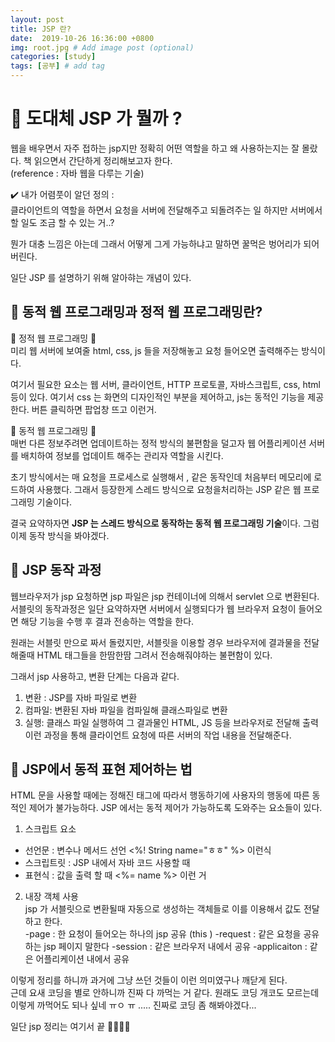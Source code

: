 ```yaml
---
layout: post
title: JSP 란? 
date:  2019-10-26 16:36:00 +0800
img: root.jpg # Add image post (optional)
categories: [study]
tags: [공부] # add tag
---
```



# :thinking: 도대체 JSP 가 뭘까 ? 

웹을 배우면서 자주 접하는 jsp지만 정확히 어떤 역할을 하고 왜 사용하는지는 잘 몰랐다. 책 읽으면서 간단하게 정리해보고자 한다.  
(reference : 자바 웹을 다루는 기술)  

:heavy_check_mark: 내가 어렴풋이 알던 정의  :   
클라이언트의 역할을 하면서 요청을 서버에 전달해주고 되돌려주는 일 하지만 서버에서 할 일도 조금 할 수 있는 거..?  

뭔가 대충 느낌은 아는데 그래서 어떻게 그게 가능하냐고 말하면 꿀먹은 벙어리가 되어버린다.  

일단 JSP 를 설명하기 위해 알아햐는 개념이 있다.  

## :open_book: 동적 웹 프로그래밍과 정적 웹 프로그래밍란?  

:yellow_heart: 정적 웹 프로그래밍  :yellow_heart:   
미리 웹 서버에 보여줄 html, css, js 들을 저장해놓고 요청 들어오면 출력해주는 방식이다.  
  
 여기서 필요한 요소는 웹 서버, 클라이언트, HTTP 프로토콜, 자바스크립트, css, html 등이 있다.  여기서 css 는 화면의 디자인적인 부분을 제어하고,  js는  동적인 기능을 제공한다.  버튼 클릭하면 팝업창 뜨고 이런거.  

:purple_heart: 동적 웹 프로그래밍  :purple_heart:  
매번 다른 정보주려면 업데이트하는 정적 방식의 불편함을 덜고자 웹 어플리케이션 서버를 배치하여 정보를 업데이트 해주는 관리자 역할을 시킨다.  

초기 방식에서는 매 요청을 프로세스로 실행해서 , 같은 동작인데 처음부터 메모리에 로드하여 사용했다. 그래서 등장한게 스레드 방식으로 요청을처리하는 JSP 같은 웹 프로그래밍 기술이다.  

결국 요약하자면 **JSP 는 스레드 방식으로 동작하는 동적 웹 프로그래밍 기술**이다.  그럼 이제 동작 방식을 봐야겠다.  

## :open_book: JSP 동작 과정  

웹브라우저가 jsp 요청하면 jsp 파일은  jsp 컨테이너에 의해서 servlet 으로 변환된다.  
서블릿의 동작과정은 일단 요약하자면 서버에서 실행되다가 웹 브라우저 요청이 들어오면 해당 기능을 수행 후 결과 전송하는 역할을 한다.  

원래는 서블릿 만으로 짜서 돌렸지만, 서블릿을 이용할 경우 브라우저에 결과물을 전달해줄때 HTML 태그들을 한땀한땀 그려서 전송해줘야하는 불편함이 있다.  

그래서 jsp 사용하고, 변환 단계는 다음과 같다.  

1) 변환 : JSP를 자바 파일로 변환  
2) 컴파일: 변환된 자바 파일을 컴파일해 클래스파일로 변환  
3) 실행: 클래스 파일 실행하여 그 결과물인 HTML, JS 등을 브라우저로 전달해 출력  
이런 과정을 통해 클라이언트 요청에 따른 서버의 작업 내용을 전달해준다.  

## :open_book: JSP에서 동적 표현 제어하는 법  
HTML 문을 사용할 때에는 정해진 태그에 따라서 행동하기에 사용자의 행동에 따른 동적인 제어가 불가능하다.  JSP 에서는 동적 제어가 가능하도록  도와주는 요소들이 있다.  

1) 스크립트 요소
- 선언문 : 변수나 메서드 선언 <%! String name="ㅎㅎ" %>  이런식
- 스크립트릿 : JSP 내에서 자바 코드 사용할 때 
- 표현식 :  값을 출력 할 때 <%= name %> 이런 거 

2) 내장 객체 사용   
jsp 가 서블릿으로 변환될때 자동으로 생성하는 객체들로 이를 이용해서 값도 전달하고 한다.  
-page  : 한 요청이 들어오는 하나의 jsp 공유 (this )
-request  : 같은 요청을 공유하는 jsp 페이지 말한다
-session  : 같은 브라우저 내에서 공유
-applicaiton  :  같은 어플리케이션 내에서 공유 

이렇게 정리를 하니까 과거에 그냥 쓰던 것들이 이런 의미였구나 깨닫게 된다.  
근데 요새 코딩을 별로 안하니까 진짜 다 까먹는 거 같다. 원래도 코딩 개코도 모르는데 이렇게 까먹어도 되나 싶네 ㅠㅇ ㅠ ..... 진짜로 코딩 좀 해봐야겠다...   

일단 jsp 정리는 여기서 끝 :100::100::100::100: 



